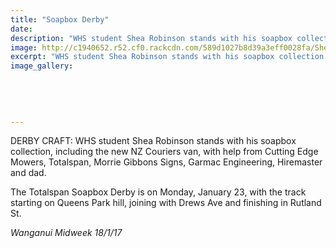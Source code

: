 ```yaml
---
title: "Soapbox Derby"
date: 
description: "WHS student Shea Robinson stands with his soapbox collection. The Totalspan Soapbox Derby on Monday 23 January on Queens Park Hill in Wanganui..."
image: http://c1940652.r52.cf0.rackcdn.com/589d1027b8d39a3eff0028fa/SheaRobinson-Soap-Box-derby-18-Jan-2017-midweek.jpg
excerpt: "WHS student Shea Robinson stands with his soapbox collection. The Totalspan Soapbox Derby on Monday 23 January on Queens Park Hill in Wanganui."
image_gallery:
    
    
    
    
    
---
```


<p><span>DERBY CRAFT: WHS student Shea Robinson stands with his soapbox collection, including the new NZ Couriers van, with help from Cutting Edge Mowers, Totalspan, Morrie Gibbons Signs, Garmac Engineering, Hiremaster and dad. </span></p>
<p><span>The Totalspan Soapbox Derby is on Monday, January 23, with the track starting on Queens Park hill, joining with Drews Ave and finishing in Rutland St.</span></p>
<p><em>Wanganui Midweek 18/1/17</em></p>

